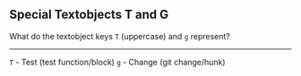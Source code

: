 ## Special Textobjects T and G

What do the textobject keys `T` (uppercase) and `g` represent?

---

`T` - Test (test function/block)
`g` - Change (git change/hunk)

